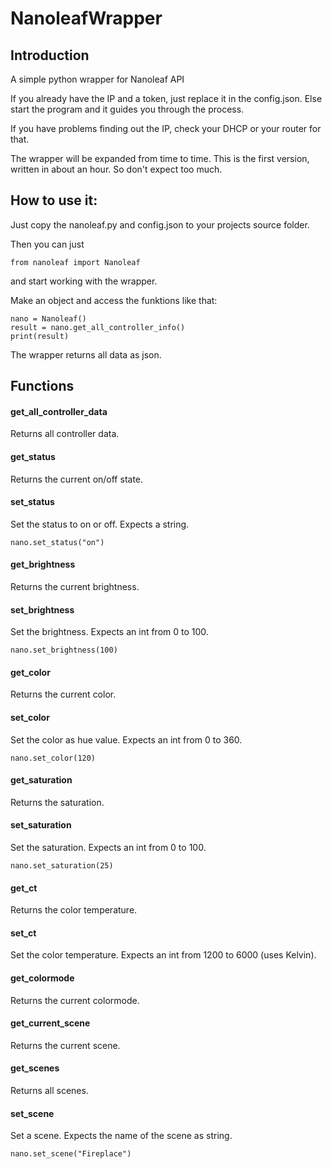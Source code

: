 # NanoleafWrapper
## Introduction

A simple python wrapper for Nanoleaf API

If you already have the IP and a token, just replace it in the config.json.
Else start the program and it guides you through the process.

If you have problems finding out the IP, check your DHCP or your router for that.

The wrapper will be expanded from time to time. This is the first version, written in about an hour. So don't expect too much.

## How to use it:
Just copy the nanoleaf.py and config.json to your projects source folder.

Then you can just
```
from nanoleaf import Nanoleaf
```
and start working with the wrapper.

Make an object and access the funktions like that:
```
nano = Nanoleaf()
result = nano.get_all_controller_info()
print(result)
```
The wrapper returns all data as json.

## Functions
#### get_all_controller_data
Returns all controller data.

#### get_status
Returns the current on/off state.

#### set_status
Set the status to on or off. Expects a string.
```
nano.set_status("on")
```

#### get_brightness
Returns the current brightness.

#### set_brightness
Set the brightness. Expects an int from 0 to 100.
```
nano.set_brightness(100)
```

#### get_color
Returns the current color.

#### set_color
Set the color as hue value. Expects an int from 0 to 360.
```
nano.set_color(120)
```

#### get_saturation
Returns the saturation.

#### set_saturation
Set the saturation. Expects an int from 0 to 100.
```
nano.set_saturation(25)
```

#### get_ct
Returns the color temperature.

#### set_ct
Set the color temperature. Expects an int from 1200 to 6000 (uses Kelvin).

#### get_colormode
Returns the current colormode.

#### get_current_scene
Returns the current scene.

#### get_scenes
Returns all scenes.

#### set_scene
Set a scene. Expects the name of the scene as string.
```
nano.set_scene("Fireplace")
```


